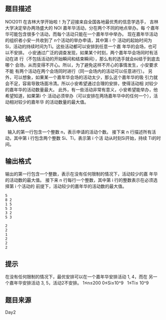 


## 题目描述
NOI2011 在吉林大学开始啦！为了迎接来自全国各地最优秀的信息学选手，
吉林大学决定举办两场盛大的 NOI 嘉年华活动，分在两个不同的地点举办。每
个嘉年华可能包含很多个活动，而每个活动只能在一个嘉年华中举办。 
现在嘉年华活动的组织者小安一共收到了 n个活动的举办申请，其中第 i 个
活动的起始时间为 Si，活动的持续时间为Ti。这些活动都可以安排到任意一个嘉
年华的会场，也可以不安排。 
小安通过广泛的调查发现，如果某个时刻，两个嘉年华会场同时有活动在进
行（不包括活动的开始瞬间和结束瞬间），那么有的选手就会纠结于到底去哪个
会场，从而变得不开心。所以，为了避免这样不开心的事情发生，小安要求不能
有两个活动在两个会场同时进行（同一会场内的活动可以任意进行）。 
另外，可以想象，如果某一个嘉年华会场的活动太少，那么这个嘉年华的吸
引力就会不足，容易导致场面冷清。所以小安希望通过合理的安排，使得活动相
对较少的嘉年华的活动数量最大。 
此外，有一些活动非常有意义，小安希望能举办，他希望知道，如果第i 个
活动必须举办（可以安排在两场嘉年华中的任何一个），活动相对较少的嘉年华
的活动数量的最大值。
## 输入格式
 
输入的第一行包含一个整数 n，表示申请的活动个数。 
接下来 n 行描述所有活动，其中第 i 行包含两个整数 Si、Ti，表示第 i 个活
动从时刻Si开始，持续 Ti的时间。
## 输出格式
输出的第一行包含一个整数，表示在没有任何限制的情况下，活动较少的嘉
年华的活动数的最大值。 
接下来 n 行每行一个整数，其中第 i 行的整数表示在必须选择第 i 个活动的
前提下，活动较少的嘉年华的活动数的最大值。
 

```input1
5 
8 2 
1 5 
5 3 
3 2 
5 3 

```

```output1
2 
2 
1 
2 
2 
2 
```

## 提示
在没有任何限制的情况下，最优安排可以在一个嘉年华安排活动 1, 4，而在
另一个嘉年华安排活动 3, 5，活动2不安排。
1≤n≤200 0≤Si≤10^9
 
1≤Ti≤ 10^9
 
## 题目来源
Day2


